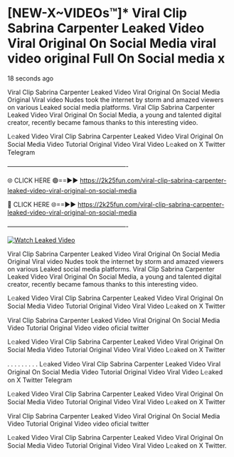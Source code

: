 # [NEW-X~VIDEOs™]* Viral Clip Sabrina Carpenter Leaked Video Viral Original On Social Media viral video original Full On Social media x

18 seconds ago

Viral Clip Sabrina Carpenter Leaked Video Viral Original On Social Media Original Viral video Nudes took the internet by storm and amazed viewers on various Leaked social media platforms. Viral Clip Sabrina Carpenter Leaked Video Viral Original On Social Media, a young and talented digital creator, recently became famous thanks to this interesting video.

L𝚎aked Video Viral Clip Sabrina Carpenter Leaked Video Viral Original On Social Media Video Tutorial Original Video Viral Video L𝚎aked on X Twitter Telegram

———————————————————-

🌐 CLICK HERE 🟢==►► https://2k25fun.com/viral-clip-sabrina-carpenter-leaked-video-viral-original-on-social-media

🔴 CLICK HERE 🌐==►► https://2k25fun.com/viral-clip-sabrina-carpenter-leaked-video-viral-original-on-social-media

———————————————————-

[![Watch Leaked Video](https://miro.medium.com/v2/resize:fit:828/format:webp/1*cilzJN44JGOrTw9NJCrNHA.gif "Watch Leaked Video")](https://2k25fun.com/viral-clip-sabrina-carpenter-leaked-video-viral-original-on-social-media)

Viral Clip Sabrina Carpenter Leaked Video Viral Original On Social Media Original Viral video Nudes took the internet by storm and amazed viewers on various Leaked social media platforms. Viral Clip Sabrina Carpenter Leaked Video Viral Original On Social Media, a young and talented digital creator, recently became famous thanks to this interesting video.

L𝚎aked Video Viral Clip Sabrina Carpenter Leaked Video Viral Original On Social Media Video Tutorial Original Video Viral Video L𝚎aked on X Twitter

Viral Clip Sabrina Carpenter Leaked Video Viral Original On Social Media Video Tutorial Original Video video oficial twitter

L𝚎aked Video Viral Clip Sabrina Carpenter Leaked Video Viral Original On Social Media Video Tutorial Original Video Viral Video L𝚎aked on X Twitter

. . . . . . . . . L𝚎aked Video Viral Clip Sabrina Carpenter Leaked Video Viral Original On Social Media Video Tutorial Original Video Viral Video L𝚎aked on X Twitter Telegram

L𝚎aked Video Viral Clip Sabrina Carpenter Leaked Video Viral Original On Social Media Video Tutorial Original Video Viral Video L𝚎aked on X Twitter

Viral Clip Sabrina Carpenter Leaked Video Viral Original On Social Media Video Tutorial Original Video video oficial twitter

L𝚎aked Video Viral Clip Sabrina Carpenter Leaked Video Viral Original On Social Media Video Tutorial Original Video Viral Video L𝚎aked on X Twitter.